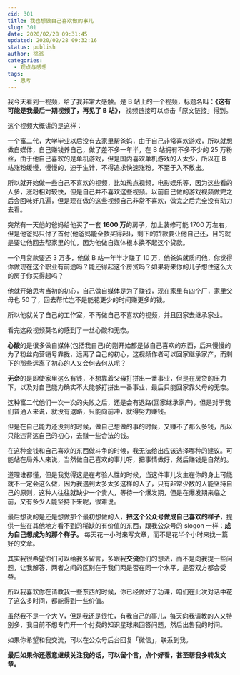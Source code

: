 ```yaml
---
cid: 301
title: 我也想做自己喜欢做的事儿
slug: 301
date: 2020/02/28 09:31:45
updated: 2020/02/28 09:32:16
status: publish
author: 桃翁
categories: 
  - 观点与感想
tags: 
  - 思考
---
```



我今天看到一视频，给了我非常大感触。是 B 站上的一个视频，标题名叫：**《这有可能是我最后一期视频了，再见了 B 站》，** 视频链接可以点击「原文链接」得到。

这个视频大概讲的是这样：

一个富二代，大学毕业以后没有去家里帮爸妈，由于自己非常喜欢游戏，所以就想做自媒体，自己赚钱养自己，做了差不多一年半，在 B 站拥有不多不少的 25 万粉丝，由于他自己喜欢的是单机游戏，但是国内喜欢单机游戏的人太少，所以在 B 站涨粉缓慢，慢慢的，迫于生计，不得追求快速涨粉，不至于入不敷出。

所以就开始做一些自己不喜欢的视频，比如热点视频，电影娱乐等，因为这些看的人多，涨粉相对较快，但是自己并不喜欢这些视频。以前自己做的游戏视频做完之后会回味好几遍，但是现在做的这些视频自己非常不喜欢，做完之后完全没有动力去看。

突然有一天他的爸妈给他买了一套 **1600 万**的房子，加上装修可能 1700 万左右，但是他爸妈只付了首付(他爸妈能全款买得起)，剩下的贷款要让他自己还，目的就是要让他回去帮家里的忙，因为他做自媒体根本换不起这个贷款。

一个月贷款要还 3 万多，他做 B 站一年半才赚了 10 万，他爸妈就质问他，你觉得你做现在这个职业有前途吗？能还得起这个房贷吗？如果将来你的儿子想住这么大的房子你买得起吗？

他就开始思考当初的初心，自己做自媒体是为了赚钱，现在家里有四个厂，家里父母也 50 了，回去帮忙岂不是能花更少的时间赚更多的钱。

所以他就关了自己的工作室，不再做自己不喜欢的视频，并且回家去继承家业。

看完这段视频莫名的感到了一丝心酸和无奈。

**心酸**的是很多做自媒体(包括我自己)的刚开始都是做自己喜欢的东西，后来慢慢的为了粉丝向营销号靠拢，远离了自己的初心，这视频作者可以回家继承家产，而剩下的那些远离了初心的人又会何去何从呢？

**无奈**的是即使家里这么有钱，不想靠着父母打拼出一番事业，但是在房贷的压力下，以及对自己能力确实不太能够打拼出一番事业，最后只能回家靠父母的无奈。

这种富二代他们一次一次的失败之后，还是会有退路(回家继承家产)，但是对于我们普通人来说，就没有退路，只能向前冲，就得努力赚钱。

但是在自己能力还没到的时候，做自己想做的事的时候，又赚不了那么多钱，所以只能违背这自己的初心，去赚一些合法的钱。

在这种金钱和自己喜欢的东西做斗争的时候，我无法给出应该选择哪种的建议。可能站在局外人来说，当然做自己喜欢的事儿呀，把事情做好，然后赚钱是自然的。

道理谁都懂，但是我觉得这是在考验人性的时候，当这件事儿发生在你的身上可能就不一定会这么做，因为我遇到太多太多这样的人了，只有非常少数的人能坚持自己的原则，这种人往往就缺少一个贵人，等待一个爆发期，但是在爆发期来临之前，又有多少人能坚持下来呢，很难说。

最后想说的是还是想做那个最初想做的人，**把这个公众号做成自己喜欢的样子**，提供一些在其他地方看不到的稀缺的有价值的东西，跟我公众号的 slogon 一样：**成为自己想成为的那个样子。** 每天花一小时来写文章，而不是花半个小时来找一篇好的文章。

其实我很希望你们可以给我多留言，多跟我**交流**你们的想法，而不是向我提一些问题，让我解答，两者之间的区别在于我们两是否在同一个水平，是否双方都会受益。

所以我喜欢你在请教我一些东西的时候，你已经做好了功课，咱们在此次对话中花了这么多时间，都能得到一些价值。

虽然我不是一个大 V，但是我还是很忙，有我自己的事儿，每天向我请教的人又特别多，我目前不想专门开一个付费的知识星球来回答问题，然后出售我的时间。

如果你希望和我交流，可以在公众号后台回复「微信」，联系到我。

**最后如果你还愿意继续关注我的话，可以留个言，点个好看，甚至帮我多转发文章。**
